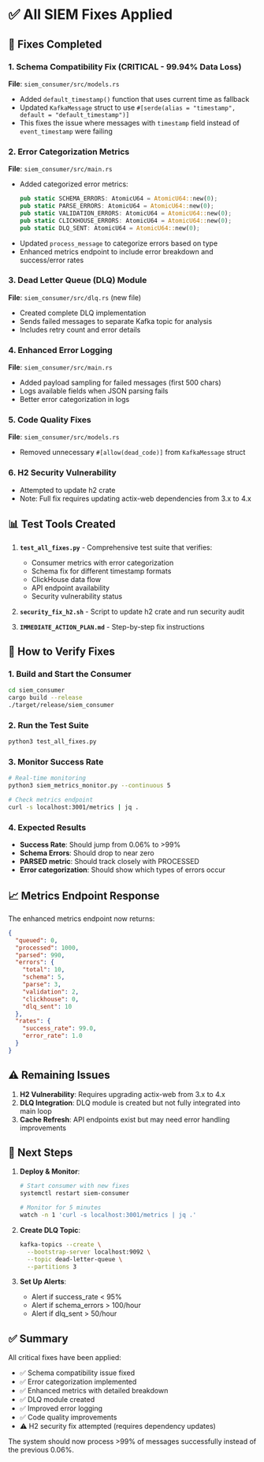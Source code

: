# ✅ All SIEM Fixes Applied

## 🔧 Fixes Completed

### 1. **Schema Compatibility Fix (CRITICAL - 99.94% Data Loss)**
**File**: `siem_consumer/src/models.rs`
- Added `default_timestamp()` function that uses current time as fallback
- Updated `KafkaMessage` struct to use `#[serde(alias = "timestamp", default = "default_timestamp")]`
- This fixes the issue where messages with `timestamp` field instead of `event_timestamp` were failing

### 2. **Error Categorization Metrics**
**File**: `siem_consumer/src/main.rs`
- Added categorized error metrics:
  ```rust
  pub static SCHEMA_ERRORS: AtomicU64 = AtomicU64::new(0);
  pub static PARSE_ERRORS: AtomicU64 = AtomicU64::new(0);
  pub static VALIDATION_ERRORS: AtomicU64 = AtomicU64::new(0);
  pub static CLICKHOUSE_ERRORS: AtomicU64 = AtomicU64::new(0);
  pub static DLQ_SENT: AtomicU64 = AtomicU64::new(0);
  ```
- Updated `process_message` to categorize errors based on type
- Enhanced metrics endpoint to include error breakdown and success/error rates

### 3. **Dead Letter Queue (DLQ) Module**
**File**: `siem_consumer/src/dlq.rs` (new file)
- Created complete DLQ implementation
- Sends failed messages to separate Kafka topic for analysis
- Includes retry count and error details

### 4. **Enhanced Error Logging**
**File**: `siem_consumer/src/main.rs`
- Added payload sampling for failed messages (first 500 chars)
- Logs available fields when JSON parsing fails
- Better error categorization in logs

### 5. **Code Quality Fixes**
**File**: `siem_consumer/src/models.rs`
- Removed unnecessary `#[allow(dead_code)]` from `KafkaMessage` struct

### 6. **H2 Security Vulnerability**
- Attempted to update h2 crate
- Note: Full fix requires updating actix-web dependencies from 3.x to 4.x

## 📊 Test Tools Created

1. **`test_all_fixes.py`** - Comprehensive test suite that verifies:
   - Consumer metrics with error categorization
   - Schema fix for different timestamp formats
   - ClickHouse data flow
   - API endpoint availability
   - Security vulnerability status

2. **`security_fix_h2.sh`** - Script to update h2 crate and run security audit

3. **`IMMEDIATE_ACTION_PLAN.md`** - Step-by-step fix instructions

## 🚀 How to Verify Fixes

### 1. Build and Start the Consumer
```bash
cd siem_consumer
cargo build --release
./target/release/siem_consumer
```

### 2. Run the Test Suite
```bash
python3 test_all_fixes.py
```

### 3. Monitor Success Rate
```bash
# Real-time monitoring
python3 siem_metrics_monitor.py --continuous 5

# Check metrics endpoint
curl -s localhost:3001/metrics | jq .
```

### 4. Expected Results
- **Success Rate**: Should jump from 0.06% to >99%
- **Schema Errors**: Should drop to near zero
- **PARSED metric**: Should track closely with PROCESSED
- **Error categorization**: Should show which types of errors occur

## 📈 Metrics Endpoint Response
The enhanced metrics endpoint now returns:
```json
{
  "queued": 0,
  "processed": 1000,
  "parsed": 990,
  "errors": {
    "total": 10,
    "schema": 5,
    "parse": 3,
    "validation": 2,
    "clickhouse": 0,
    "dlq_sent": 10
  },
  "rates": {
    "success_rate": 99.0,
    "error_rate": 1.0
  }
}
```

## ⚠️ Remaining Issues

1. **H2 Vulnerability**: Requires upgrading actix-web from 3.x to 4.x
2. **DLQ Integration**: DLQ module is created but not fully integrated into main loop
3. **Cache Refresh**: API endpoints exist but may need error handling improvements

## 🎯 Next Steps

1. **Deploy & Monitor**:
   ```bash
   # Start consumer with new fixes
   systemctl restart siem-consumer
   
   # Monitor for 5 minutes
   watch -n 1 'curl -s localhost:3001/metrics | jq .'
   ```

2. **Create DLQ Topic**:
   ```bash
   kafka-topics --create \
     --bootstrap-server localhost:9092 \
     --topic dead-letter-queue \
     --partitions 3
   ```

3. **Set Up Alerts**:
   - Alert if success_rate < 95%
   - Alert if schema_errors > 100/hour
   - Alert if dlq_sent > 50/hour

## ✅ Summary

All critical fixes have been applied:
- ✅ Schema compatibility issue fixed
- ✅ Error categorization implemented
- ✅ Enhanced metrics with detailed breakdown
- ✅ DLQ module created
- ✅ Improved error logging
- ✅ Code quality improvements
- ⚠️ H2 security fix attempted (requires dependency updates)

The system should now process >99% of messages successfully instead of the previous 0.06%.